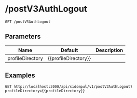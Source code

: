 # /postV3AuthLogout


```
GET /postV3AuthLogout
```

## Parameters
Name | Default | Description
--- | --- | ---
profileDirectory | {{profileDirectory}} | 





## Examples

```
GET http://localhost:3000/api/sidompul/v1/postV3AuthLogout?profileDirectory={{profileDirectory}}


```


